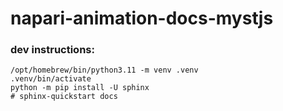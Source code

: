 # napari-animation-docs-mystjs


### dev instructions:

```
/opt/homebrew/bin/python3.11 -m venv .venv
.venv/bin/activate
python -m pip install -U sphinx
# sphinx-quickstart docs
```